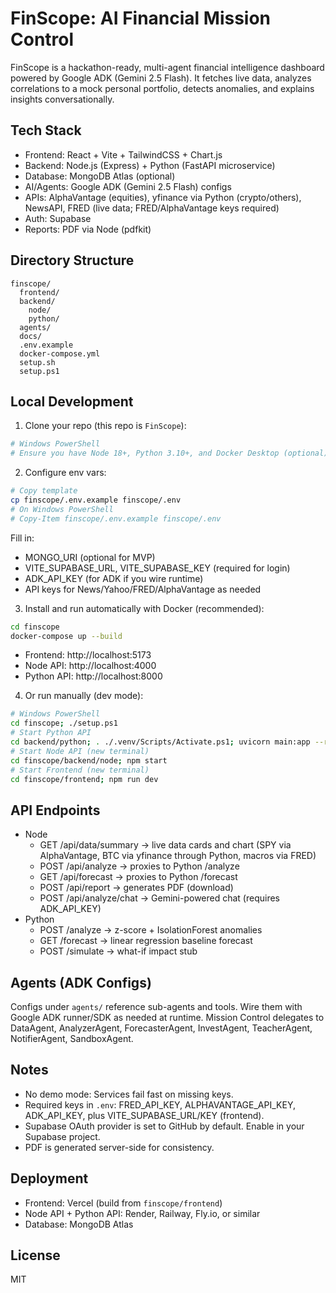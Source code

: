 # FinScope: AI Financial Mission Control

FinScope is a hackathon-ready, multi-agent financial intelligence dashboard powered by Google ADK (Gemini 2.5 Flash). It fetches live data, analyzes correlations to a mock personal portfolio, detects anomalies, and explains insights conversationally.

## Tech Stack
- Frontend: React + Vite + TailwindCSS + Chart.js
- Backend: Node.js (Express) + Python (FastAPI microservice)
- Database: MongoDB Atlas (optional)
- AI/Agents: Google ADK (Gemini 2.5 Flash) configs
- APIs: AlphaVantage (equities), yfinance via Python (crypto/others), NewsAPI, FRED (live data; FRED/AlphaVantage keys required)
- Auth: Supabase
- Reports: PDF via Node (pdfkit)

## Directory Structure
```
finscope/
  frontend/
  backend/
    node/
    python/
  agents/
  docs/
  .env.example
  docker-compose.yml
  setup.sh
  setup.ps1
```

## Local Development
1) Clone your repo (this repo is `FinScope`):

```bash
# Windows PowerShell
# Ensure you have Node 18+, Python 3.10+, and Docker Desktop (optional)
```

2) Configure env vars:
```bash
# Copy template
cp finscope/.env.example finscope/.env
# On Windows PowerShell
# Copy-Item finscope/.env.example finscope/.env
```
Fill in:
- MONGO_URI (optional for MVP)
- VITE_SUPABASE_URL, VITE_SUPABASE_KEY (required for login)
- ADK_API_KEY (for ADK if you wire runtime)
- API keys for News/Yahoo/FRED/AlphaVantage as needed

3) Install and run automatically with Docker (recommended):
```bash
cd finscope
docker-compose up --build
```
- Frontend: http://localhost:5173
- Node API: http://localhost:4000
- Python API: http://localhost:8000

4) Or run manually (dev mode):
```bash
# Windows PowerShell
cd finscope; ./setup.ps1
# Start Python API
cd backend/python; . ./.venv/Scripts/Activate.ps1; uvicorn main:app --reload --port 8000
# Start Node API (new terminal)
cd finscope/backend/node; npm start
# Start Frontend (new terminal)
cd finscope/frontend; npm run dev
```

## API Endpoints
- Node
  - GET /api/data/summary → live data cards and chart (SPY via AlphaVantage, BTC via yfinance through Python, macros via FRED)
  - POST /api/analyze → proxies to Python /analyze
  - GET /api/forecast → proxies to Python /forecast
  - POST /api/report → generates PDF (download)
  - POST /api/analyze/chat → Gemini-powered chat (requires ADK_API_KEY)
- Python
  - POST /analyze → z-score + IsolationForest anomalies
  - GET /forecast → linear regression baseline forecast
  - POST /simulate → what-if impact stub

## Agents (ADK Configs)
Configs under `agents/` reference sub-agents and tools. Wire them with Google ADK runner/SDK as needed at runtime. Mission Control delegates to DataAgent, AnalyzerAgent, ForecasterAgent, InvestAgent, TeacherAgent, NotifierAgent, SandboxAgent.

## Notes
- No demo mode: Services fail fast on missing keys.
- Required keys in `.env`: FRED_API_KEY, ALPHAVANTAGE_API_KEY, ADK_API_KEY, plus VITE_SUPABASE_URL/KEY (frontend).
- Supabase OAuth provider is set to GitHub by default. Enable in your Supabase project.
- PDF is generated server-side for consistency.

## Deployment
- Frontend: Vercel (build from `finscope/frontend`)
- Node API + Python API: Render, Railway, Fly.io, or similar
- Database: MongoDB Atlas

## License
MIT
